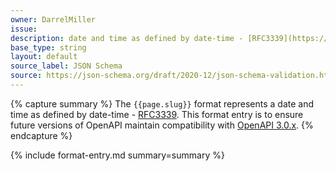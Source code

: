 ```yaml
---
owner: DarrelMiller
issue: 
description: date and time as defined by date-time - [RFC3339](https://www.rfc-editor.org/rfc/rfc3339#section-5.6)
base_type: string
layout: default
source_label: JSON Schema
source: https://json-schema.org/draft/2020-12/json-schema-validation.html#name-dates-times-and-duration
---
```


{% capture summary %}
The `{{page.slug}}` format represents a date and time as defined by date-time - [RFC3339](https://www.rfc-editor.org/rfc/rfc3339#section-5.6). This format entry is to ensure future versions of OpenAPI maintain compatibility with [OpenAPI 3.0.x](https://spec.openapis.org/oas/v3.0.0).
{% endcapture %}

{% include format-entry.md summary=summary %}
